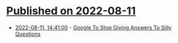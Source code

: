 # [Published on 2022-08-11](index.md)

* [2022-08-11, 14:41:00](https://search.slashdot.org/story/22/08/11/1415251/google-to-stop-giving-answers-to-silly-questions?utm_source=rss1.0mainlinkanon&utm_medium=feed) - [Google To Stop Giving Answers To Silly Questions](https://search.slashdot.org/story/22/08/11/1415251/google-to-stop-giving-answers-to-silly-questions?utm_source=rss1.0mainlinkanon&utm_medium=feed)

